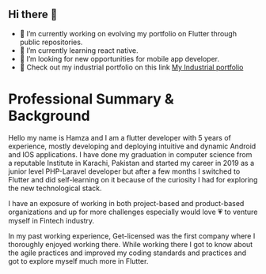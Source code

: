## Hi there 👋

- 🔭 I’m currently working on evolving my portfolio on Flutter through public repositories.
- 🌱 I’m currently learning react native.
- 🤔 I’m looking for new opportunities for mobile app developer.
- 🚀 Check out my industrial portfolio on this link [My Industrial portfolio](https://drive.google.com/file/d/1FHen06L_EGP6XNtG_5KwtsBsyoUqh2j6/view?usp=sharing)

# Professional Summary & Background

Hello my name is Hamza and I am a flutter developer with 5 years of experience, mostly developing and deploying intuitive and dynamic Android and IOS applications. I have done my graduation in computer science from a reputable Institute in Karachi, Pakistan and started my career in 2019 as a junior level PHP-Laravel developer but after a few months I switched to Flutter and did self-learning on it because of the curiosity I had for exploring the new technological stack.

I have an exposure of working in both project-based and product-based organizations and up for more challenges especially would love 💗 to venture myself in Fintech industry.

In my past working experience, Get-licensed was the first company where I thoroughly enjoyed working there. While working there I got to know about the agile practices and improved my coding standards and practices and got to explore myself much more in Flutter.
